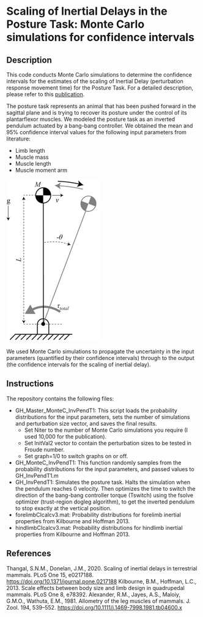 # Scaling of Inertial Delays in the Posture Task: Monte Carlo simulations for confidence intervals

## Description
This code conducts Monte Carlo simulations to determine the confidence intervals for the estimates of the scaling of Inertial Delay (perturbation response movement time) for the Posture Task. For a detailed description, please refer to this [publication](https://journals.plos.org/plosone/article?id=10.1371/journal.pone.0217188).

The posture task represents an animal that has been pushed forward in the sagittal plane and is trying to recover its posture under the control of its plantarflexor muscles. We modeled the posture task as an inverted pendulum actuated by a bang-bang controller. We obtained the mean and 95% confidence interval values for the following input parameters from literature: 
- Limb length
- Muscle mass
- Muscle length
- Muscle moment arm

![picture](PostureTask-InvPend_Pic_small.JPG)

We used Monte Carlo simulations to propagate the uncertainty in the input parameters (quantified by their confidence intervals) through to the output (the confidence intervals for the scaling of inertial delay).

## Instructions
The repository contains the following files: 
- GH_Master_MonteC_InvPendT1: This script loads the probability distributions for the input parameters, sets the number of simulations and perturbation size vector, and saves the final results. 
    - Set Niter to the number of Monte Carlo simulations you require (I used 10,000 for the publication). 
    - Set InitVal2 vector to contain the perturbation sizes to be tested in Froude number. 
    - Set graph=1/0 to switch graphs on or off. 
- GH_MonteC_InvPendT1: This function randomly samples from the probability distributions for the input parameters, and passed values to  GH_InvPendT1.m 
- GH_InvPendT1: Simulates the posture task. Halts the simulation when the pendulum reaches 0 velocity. Then optimizes the time to switch the direction of the bang-bang controller torque (Tswitch) using the fsolve optimizer (trust-region dogleg algorithm), to get the inverted pendulum to stop exactly at the vertical position.
- forelimbCIcalcv3.mat: Probability distributions for forelimb inertial properties from Kilbourne and Hoffman 2013. 
- hindlimbCIcalcv3.mat: Probability distributions for hindlimb inertial properties from Kilbourne and Hoffman 2013.

## References
Thangal, S.N.M., Donelan, J.M., 2020. Scaling of inertial delays in terrestrial mammals. PLoS One 15, e0217188. https://doi.org/10.1371/journal.pone.0217188
Kilbourne, B.M., Hoffman, L.C., 2013. Scale effects between body size and limb design in quadrupedal mammals. PLoS One 8, e78392.
Alexander, R.M., Jayes, A.S., Maloiy, G.M.O., Wathuta, E.M., 1981. Allometry of the leg muscles of mammals. J. Zool. 194, 539–552. https://doi.org/10.1111/j.1469-7998.1981.tb04600.x